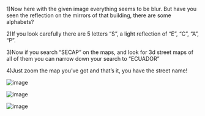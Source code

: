 1)Now here with the given image everything seems to be blur. But have you seen the reflection on the mirrors of that building, there are some alphabets? 

2)If you look carefully there are 5 letters “S”, a light reflection of “E”, “C”, “A”, “P”.

3)Now if you search “SECAP” on the maps, and look for 3d street maps of all of them you can narrow down your search to “ECUADOR”

4)Just zoom the map you’ve got and that’s it, you have the street name! 

![image](https://user-images.githubusercontent.com/91563327/159557465-044afb90-5387-4fec-8fbc-22fdef8700eb.png)

![image](https://user-images.githubusercontent.com/91563327/159557490-e80957ad-64bd-46b0-851d-d75cebdb779d.png)

![image](https://user-images.githubusercontent.com/91563327/159557511-0bc5c363-c3f3-4a22-abc4-29409ec7408a.png)
